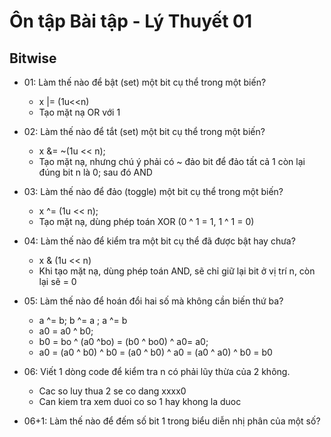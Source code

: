 # Ôn tập Bài tập - Lý Thuyết 01

## Bitwise
- 01: Làm thế nào để bật (set) một bit cụ thể trong một biến? 
    - x |= (1u<<n)
    - Tạo mặt nạ OR với 1

- 02: Làm thế nào để tắt (set) một bit cụ thể trong một biến?
    - x &= ~(1u << n);
    - Tạo mặt nạ, nhưng chú ý phải có ~ đảo bit để đảo tất cả 1 còn lại đúng bit n là 0; sau đó AND

- 03: Làm thế nào để đảo (toggle) một bit cụ thể trong một biến?
    - x ^= (1u << n);
    - Tạo mặt nạ, dùng phép toán XOR (0 ^ 1 = 1, 1 ^ 1 = 0)
- 04: Làm thế nào để kiểm tra một bit cụ thể đã được bật hay chưa?
    - x & (1u << n)
    - Khi tạo mặt nạ, dùng phép toán AND, sẽ chỉ giữ lại bit ở vị trí n, còn lại sẽ = 0

- 05: Làm thế nào để hoán đổi hai số mà không cần biến thứ ba?
    - a ^= b; b ^= a ; a ^= b
    - a0 = a0 ^ b0; 
    - b0 = bo ^ (a0 ^bo) = (b0 ^ bo0) ^ a0= a0; 
    - a0 = (a0 ^ b0) ^ b0 = (a0 ^ b0) ^ a0 = (a0 ^ a0) ^ b0 = b0

- 06: Viết 1 dòng code để kiểm tra n có phải lũy thừa của 2 không.
    - Cac so luy thua 2 se co dang xxxx0
    - Can kiem tra xem duoi co so 1 hay khong la duoc
    
- 06+1: Làm thế nào để đếm số bit 1 trong biểu diễn nhị phân của một số?

